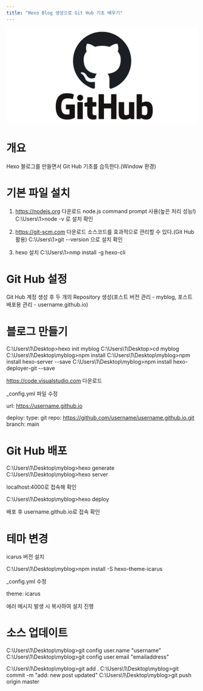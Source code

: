 ```yaml
---
title: "Hexo Blog 생성으로 Git Hub 기초 배우기"
---
```

![github](../images/img.png)

# 개요

Hexo 블로그를 만들면서 Git Hub 기초를 습득한다.(Window 환경)

# 기본 파일 설치

1. <https://nodejs.org> 다운로드 
    node.js command prompt 사용(높은 처리 성능!)
    C:\Users\1>node -v 로 설치 확인

2. <https://git-scm.com> 다운로드
    소스코드를 효과적으로 관리할 수 있다.(Git Hub 활용)
    C:\Users\1>git --version 으로 설치 확인

3. hexo 설치
    C:\Users\1>nmp install -g hexo-cli

# Git Hub 설정

Git Hub 계정 생성 후 두 개의 Repository 생성(포스트 버전 관리 - myblog, 포스트 배포용 관리 - username.github.io)

# 블로그 만들기

C:\Users\1\Desktop>hexo init myblog
C:\Users\1\Desktop>cd myblog
C:\Users\1\Desktop\myblog>npm install
C:\Users\1\Desktop\myblog>npm install hexo-server --save
C:\Users\1\Desktop\myblog>npm install hexo-deployer-git --save

<https://code.visualstudio.com> 다운로드

_config.yml 파일 수정

url: https://username.github.io

deploy:
  type: git
  repo: https://github.com/username/username.github.io.git
  branch: main

# Git Hub 배포

C:\Users\1\Desktop\myblog>hexo generate
C:\Users\1\Desktop\myblog>hexo server

localhost:4000로 접속해 확인 

C:\Users\1\Desktop\myblog>hexo deploy

배포 후 username.github.io로 접속 확인

# 테마 변경

icarus 버전 설치

C:\Users\1\Desktop\myblog>npm install -S hexo-theme-icarus

_config.yml 수정

theme: icarus

에러 메시지 발생 시 복사하여 설치 진행

# 소스 업데이트

C:\Users\1\Desktop\myblog>git config user.name "username"
C:\Users\1\Desktop\myblog>git config user.email "emailaddress"

C:\Users\1\Desktop\myblog>git add .
C:\Users\1\Desktop\myblog>git commit -m "add: new post updated"
C:\Users\1\Desktop\myblog>git push origin master